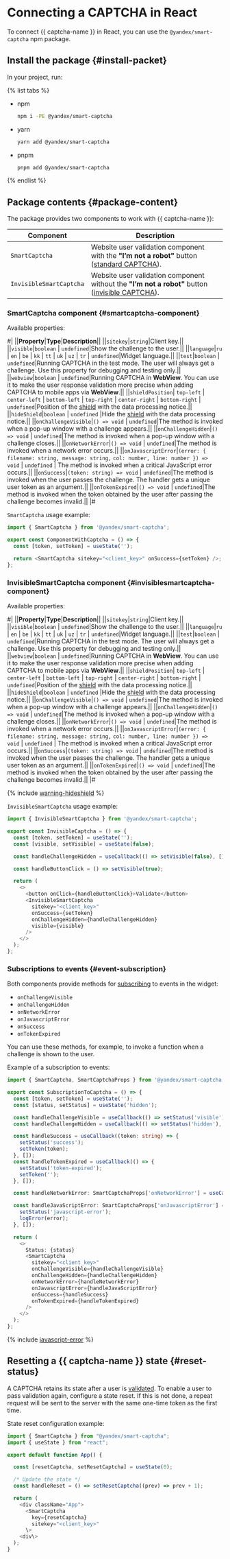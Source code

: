 # Connecting a CAPTCHA in React

To connect {{ captcha-name }} in React, you can use the `@yandex/smart-captcha` npm package.

## Install the package {#install-packet}

In your project, run:

{% list tabs %}

- npm

   ```bash
   npm i -PE @yandex/smart-captcha
   ```

- yarn

   ```bash
   yarn add @yandex/smart-captcha
   ```

- pnpm

   ```bash
   pnpm add @yandex/smart-captcha
   ```

{% endlist %}

## Package contents {#package-content}

The package provides two components to work with {{ captcha-name }}:

| Component | Description |
--- | ---
| `SmartCaptcha` | Website user validation component with the **"I’m not a robot"** button ([standard CAPTCHA](./validation.md#usual-captcha)). |
| `InvisibleSmartCaptcha` | Website user validation component without the **"I’m not a robot"** button ([invisible CAPTCHA](./validation.md#invisible-captcha)). |

### SmartCaptcha component {#smartcaptcha-component}

Available properties:

#|
||**Property**|**Type**|**Description**||
||`sitekey`|`string`|Client key.||
||`visible`|`boolean` \| `undefined`|Show the challenge to the user.||
||`language`|`ru` \| `en` \| `be` \| `kk` \| `tt` \| `uk` \| `uz` \| `tr` \| `undefined`|Widget language.||
||`test`|`boolean` \| `undefined`|Running CAPTCHA in the test mode. The user will always get a challenge. Use this property for debugging and testing only.||
||`webview`|`boolean` \| `undefined`|Running CAPTCHA in **WebView**. You can use it to make the user response validation more precise when adding CAPTCHA to mobile apps via **WebView**.||
||`shieldPosition`| `top-left` \| `center-left` \| `bottom-left` \| `top-right` \| `center-right` \| `bottom-right` \| `undefined`|Position of the [shield](invisible-captcha.md#data-processing-notice) with the data processing notice.||
||`hideShield`|`boolean` \| `undefined` |Hide the [shield](invisible-captcha.md#data-processing-notice) with the data processing notice.||
||`onChallengeVisible`|`() => void` \| `undefined`|The method is invoked when a pop-up window with a challenge appears.||
||`onChallengeHidden`|`() => void` \| `undefined`|The method is invoked when a pop-up window with a challenge closes.||
||`onNetworkError`|`() => void` \| `undefined`|The method is invoked when a network error occurs.||
||`onJavascriptError`|`(error: { filename: string, message: string,`
`col: number, line: number }) => void` \| `undefined`
|
The method is invoked when a critical JavaScript error occurs.||
||`onSuccess`|`(token: string) => void` \| `undefined`|The method is invoked when the user passes the challenge. The handler gets a unique user token as an argument.||
||`onTokenExpired`|`() => void` \| `undefined`|The method is invoked when the token obtained by the user after passing the challenge becomes invalid.||
|#

`SmartCaptcha` usage example:

```ts
import { SmartCaptcha } from '@yandex/smart-captcha';

export const ComponentWithCaptcha = () => {
  const [token, setToken] = useState('');

  return <SmartCaptcha sitekey="<client_key>" onSuccess={setToken} />;
};
```

### InvisibleSmartCaptcha component {#invisiblesmartcaptcha-component}

Available properties:

#|
||**Property**|**Type**|**Description**||
||`sitekey`|`string`|Client key.||
||`visible`|`boolean` \| `undefined`|Show the challenge to the user.||
||`language`|`ru` \| `en` \| `be` \| `kk` \| `tt` \| `uk` \| `uz` \| `tr` \| `undefined`|Widget language.||
||`test`|`boolean` \| `undefined`|Running CAPTCHA in the test mode. The user will always get a challenge. Use this property for debugging and testing only.||
||`webview`|`boolean` \| `undefined`|Running CAPTCHA in **WebView**. You can use it to make the user response validation more precise when adding CAPTCHA to mobile apps via **WebView**.||
||`shieldPosition`| `top-left` \| `center-left` \| `bottom-left` \| `top-right` \| `center-right` \| `bottom-right` \| `undefined`|Position of the [shield](invisible-captcha.md#data-processing-notice) with the data processing notice.||
||`hideShield`|`boolean` \| `undefined` |Hide the [shield](invisible-captcha.md#data-processing-notice) with the data processing notice.||
||`onChallengeVisible`|`() => void` \| `undefined`|The method is invoked when a pop-up window with a challenge appears.||
||`onChallengeHidden`|`() => void` \| `undefined`|The method is invoked when a pop-up window with a challenge closes.||
||`onNetworkError`|`() => void` \| `undefined`|The method is invoked when a network error occurs.||
||`onJavascriptError`|`(error: { filename: string, message: string,`
`col: number, line: number }) => void` \| `undefined`
|
The method is invoked when a critical JavaScript error occurs.||
||`onSuccess`|`(token: string) => void` \| `undefined`|The method is invoked when the user passes the challenge. The handler gets a unique user token as an argument.||
||`onTokenExpired`|`() => void` \| `undefined`|The method is invoked when the token obtained by the user after passing the challenge becomes invalid.||
|#

{% include [warning-hideshield](../../_includes/smartcaptcha/warning-hideshield.md) %}

`InvisibleSmartCaptcha` usage example:

```ts
import { InvisibleSmartCaptcha } from '@yandex/smart-captcha';

export const InvisibleCaptcha = () => {
  const [token, setToken] = useState('');
  const [visible, setVisible] = useState(false);

  const handleChallengeHidden = useCallback(() => setVisible(false), []);

  const handleButtonClick = () => setVisible(true);

  return (
    <>
      <button onClick={handleButtonClick}>Validate</button>
      <InvisibleSmartCaptcha
        sitekey="<client_key>"
        onSuccess={setToken}
        onChallengeHidden={handleChallengeHidden}
        visible={visible}
      />
    </>
  );
};
```

### Subscriptions to events {#event-subscription}

Both components provide methods for [subscribing](./widget-methods.md#subscribe) to events in the widget:

* `onChallengeVisible`
* `onChallengeHidden`
* `onNetworkError`
* `onJavascriptError`
* `onSuccess`
* `onTokenExpired`

You can use these methods, for example, to invoke a function when a challenge is shown to the user.

Example of a subscription to events:

```ts
import { SmartCaptcha, SmartCaptchaProps } from '@yandex/smart-captcha';

export const SubscriptionToCaptcha = () => {
  const [token, setToken] = useState('');
  const [status, setStatus] = useState('hidden');

  const handleChallengeVisible = useCallback(() => setStatus('visible'), []);
  const handleChallengeHidden = useCallback(() => setStatus('hidden'), []);

  const handleSuccess = useCallback((token: string) => {
    setStatus('success');
    setToken(token);
  }, []);
  const handleTokenExpired = useCallback(() => {
    setStatus('token-expired');
    setToken('');
  }, []);

  const handleNetworkError: SmartCaptchaProps['onNetworkError'] = useCallback(() => setStatus('network-error'), []);

  const handleJavaScriptError: SmartCaptchaProps['onJavascriptError'] = useCallback((error) => {
    setStatus('javascript-error');
    logError(error);
  }, []);

  return (
    <>
      Status: {status}
      <SmartCaptcha
        sitekey="<client_key>"
        onChallengeVisible={handleChallengeVisible}
        onChallengeHidden={handleChallengeHidden}
        onNetworkError={handleNetworkError}
        onJavascriptError={handleJavaScriptError}
        onSuccess={handleSuccess}
        onTokenExpired={handleTokenExpired}
      />
    </>
  );
};
```

{% include [javascript-error](../../_includes/smartcaptcha/javascript-error.md) %}

## Resetting a {{ captcha-name }} state {#reset-status}

A CAPTCHA retains its state after a user is [validated](validation.md). To enable a user to pass validation again, configure a state reset. If this is not done, a repeat request will be sent to the server with the same one-time token as the first time.

State reset configuration example:

```ts
import { SmartCaptcha } from "@yandex/smart-captcha";
import { useState } from "react";

export default function App() {

  const [resetCaptcha, setResetCaptcha] = useState(0);

  /* Update the state */
  const handleReset = () => setResetCaptcha((prev) => prev + 1);

  return (
    <div className="App">
      <SmartCaptcha
        key={resetCaptcha}
        sitekey="<client_key>"
      \>
    <div\>
  );
}
```
